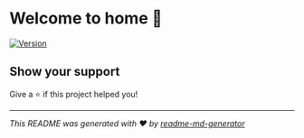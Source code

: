 # Welcome to home 👋
[![Version](https://img.shields.io/npm/v/home.svg)](https://www.npmjs.com/package/home)

## Show your support

Give a ⭐️ if this project helped you!


***
_This README was generated with ❤️ by [readme-md-generator](https://github.com/kefranabg/readme-md-generator)_